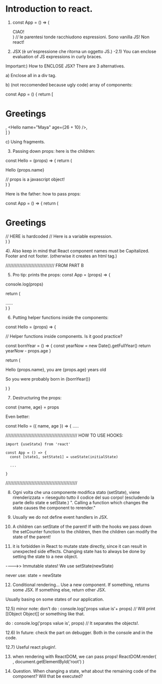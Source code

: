 # Introduction to react.


1) const App = () => (<div>CIAO!</div>)   // le parentesi tonde racchiudono espressioni. Sono vanilla JS! Non react!


2) JSX (è un'espressione che ritorna un oggetto JS.)
-2.1) You can enclose evaluation of JS expressions in curly braces.






Important:) How to ENCLOSE JSX? There are 3 alternatives.


a) Enclose all in a div tag. 

b) (not reccomended because ugly code)
array of components:   
 
const App = () {
return [
    <h1>Greetings</h1>,
    <Hello name="Maya" age={26 + 10} />,
    <Footer />
  ]
}


c) Using fragments.




3) Passing down props: 
here is the children:

const Hello = (props) => {
  return (
    <div>
      <p>Hello {props.name}</p>    // props is a javascript object!
    </div>
  )
}


Here is the father: how to pass props:

const App = () => {
  return (
    <div>
      <h1>Greetings</h1>
      <Hello name="George" />         // HERE is hardcoded
      <Hello name={2+2} />            // Here is a variable expression.
    </div>
  )
}


4). Also keep in mind that React component names must be Capitalized.  Footer and not footer. (otherwise it creates an html tag.)


////////////////////////////////
FROM PART B

5) Pro tip: prints the props:
const App = (props) => {

  console.log(props)

  return (
    <div>
    ......
    </div>
  )
}



6) Putting helper functions inside the components:

const Hello = (props) => {

  // Helper functions inside components. Is it good practice?

  const bornYear = () => {
    const yearNow = new Date().getFullYear()
    return yearNow - props.age
  }

  return (
    <div>
      <p>
        Hello {props.name}, you are {props.age} years old
      </p>
      <p>So you were probably born in {bornYear()}</p>
    </div>
  )
}



7) Destructuring the props:

  const {name, age} = props

Even better: 

const Hello = ({ name, age }) => { .....


///////////////////////////////////////////////
HOW TO USE HOOKS:

    import {useState} from 'react'

    const App = () => {
      const [state1, setState1] = useState(initialState)

      ...

    }
///////////////////////////////////////////////



8) Ogni volta che una componente modifica stato (setState), 
viene rirenderizzata = rieseguito tutto il codice del suo corpo! (escludendo la parte dello state e setState.)
". Calling a function which changes the state causes the component to rerender."


9) Usually we do not define event handlers in JSX.


10) A children can setState of the parent! If with the hooks we pass down the setCounter function to the children, 
then the children can modify the state of the parent!



11) it is forbidden in React to mutate state directly, since it can result in unexpected side effects. Changing state has to always be done by setting the state to a new object. 

---->> Immutable states! We use 
setState(newState)

never use:
state = newState


12) Conditional rendering... Use a new component. If something, returns some JSX. If something else, return other JSX.

Usually basing on some states of our application.


12.5) minor note: 
don't do :
console.log('props value is'+ props)  // Will print [[Object Object]] or something like that.

do :
console.log('props value is', props)  // It separates the objects!.


12.6) In future: check the part on debugger. Both in the console and in the code.

12.7) Useful react plugin!.


13) when rendering with ReactDOM, we can pass props!
ReactDOM.render(
  <App counter={counter} />, 
  document.getElementById('root')
)



14) Question. When changing a state, what about the remaining code of the component? Will that be executed?

